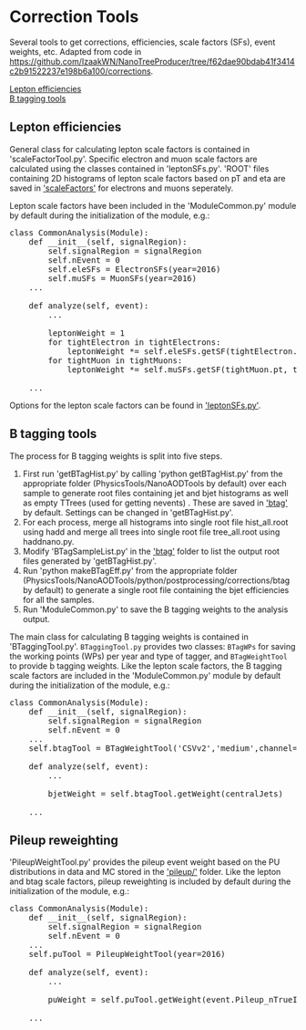 # Correction Tools
Several tools to get corrections, efficiencies, scale factors (SFs), event weights, etc. Adapted from code in https://github.com/IzaakWN/NanoTreeProducer/tree/f62dae90bdab41f3414c2b91522237e198b6a100/corrections.

[Lepton efficiencies](#lepton-efficiencies)  
[B tagging tools](#b-tagging-tools)  

## Lepton efficiencies

General class for calculating lepton scale factors is contained in 'scaleFactorTool.py'. Specific electron and muon scale factors are calculated using the classes contained in 'leptonSFs.py'. 'ROOT' files containing 2D histograms of lepton scale factors based on pT and eta are saved in ['scaleFactors'](scaleFactors) for electrons and muons seperately.

Lepton scale factors have been included in the 'ModuleCommon.py' module by default during the initialization of the module, e.g.:
<pre>
class CommonAnalysis(Module):
    def __init__(self, signalRegion):
        self.signalRegion = signalRegion
        self.nEvent = 0
        self.eleSFs = ElectronSFs(year=2016)
        self.muSFs = MuonSFs(year=2016)	
	...

    def analyze(self, event):
    	...

    	leptonWeight = 1
        for tightElectron in tightElectrons:
            leptonWeight *= self.eleSFs.getSF(tightElectron.pt, tightElectron.eta)
        for tightMuon in tightMuons:
            leptonWeight *= self.muSFs.getSF(tightMuon.pt, tightMuon.eta)

	...
</pre>

Options for the lepton scale factors can be found in ['leptonSFs.py'](leptonSFs.py).

## B tagging tools

The process for B tagging weights is split into five steps.

1. First run 'getBTagHist.py' by calling 'python getBTagHist.py' from the appropriate folder (PhysicsTools/NanoAODTools by default) over each sample to generate root files containing jet and bjet histograms as well as empty TTrees (used for getting nevents) . These are saved in ['btag'](btag) by default. Settings can be changed in 'getBTagHist.py'.
2. For each process, merge all histograms into single root file hist_all.root using hadd and merge all trees into single root file tree_all.root using haddnano.py.
2. Modify 'BTagSampleList.py' in the ['btag'](btag) folder to list the output root files generated by 'getBTagHist.py'.
3. Run 'python makeBTagEff.py' from the appropriate folder (PhysicsTools/NanoAODTools/python/postprocessing/corrections/btag by default) to generate a single root file containing the bjet efficiencies for all the samples. 
3. Run 'ModuleCommon.py' to save the B tagging weights to the analysis output. 

The main class for calculating B tagging weights is contained in 'BTaggingTool.py'. `BTaggingTool.py` provides two classes: `BTagWPs` for saving the working points (WPs) per year and type of tagger, and `BTagWeightTool` to provide b tagging weights. Like the lepton scale factors, the B tagging scale factors are included in the 'ModuleCommon.py' module by default during the initialization of the module, e.g.:
<pre>
class CommonAnalysis(Module):
    def __init__(self, signalRegion):
        self.signalRegion = signalRegion
        self.nEvent = 0
	...
	self.btagTool = BTagWeightTool('CSVv2','medium',channel='ttbar',year=2016)

    def analyze(self, event):
    	...

    	bjetWeight = self.btagTool.getWeight(centralJets)

	...
</pre>

## Pileup reweighting

'PileupWeightTool.py' provides the pileup event weight based on the PU distributions in data and MC stored in the ['pileup/'](pileup) folder. Like the lepton and btag scale factors, pileup reweighting is included by default during the initialization of the module, e.g.: 
<pre>
class CommonAnalysis(Module):
    def __init__(self, signalRegion):
        self.signalRegion = signalRegion
        self.nEvent = 0
	...
	self.puTool = PileupWeightTool(year=2016)

    def analyze(self, event):
    	...

    	puWeight = self.puTool.getWeight(event.Pileup_nTrueInt)

	...
</pre>
